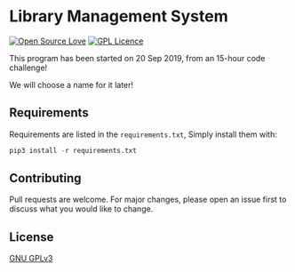 # Library Management System
[![Open Source Love](https://badges.frapsoft.com/os/v1/open-source.svg?v=103)](https://github.com/ellerbrock/open-source-badges/)
[![GPL Licence](https://badges.frapsoft.com/os/gpl/gpl.svg?v=103)](https://opensource.org/licenses/GPL-3.0/)

This program has been started on 20 Sep 2019, from an 15-hour code challenge!

We will choose a name for it later!

## Requirements
Requirements are listed in the `requirements.txt`, Simply install them with:
```python
pip3 install -r requirements.txt
```

## Contributing
Pull requests are welcome. For major changes, please open an issue first to discuss what you would like to change.

## License
[GNU GPLv3](https://opensource.org/licenses/GPL-3.0)